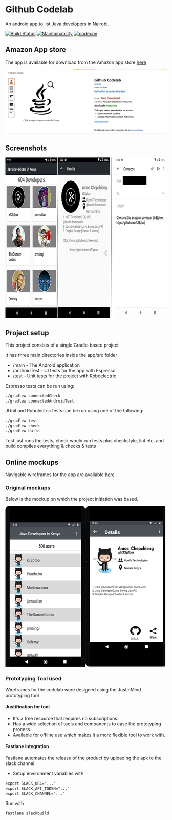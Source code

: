 # Github Codelab
An android app to list Java developers in Nairobi.

[![Build Status](https://travis-ci.org/mubstimor/github_codelab.svg?branch=develop)](https://travis-ci.org/mubstimor/github_codelab) [![Maintainability](https://api.codeclimate.com/v1/badges/9c3d86757e6b7d0b2304/maintainability)](https://codeclimate.com/github/mubstimor/github_codelab/maintainability) [![codecov](https://codecov.io/gh/mubstimor/github_codelab/branch/develop/graph/badge.svg)](https://codecov.io/gh/mubstimor/github_codelab)

## Amazon App store
The app is available for download from the Amazon app store [here](https://www.amazon.com/dp/B07QLJCRWT/ref=sr_1_1?keywords=Github+codelab&qid=1555318889&s=gateway&sr=8-1-spell)

<img src="screenshots/app_store.png" alt="Store" />

## Screenshots
<img src="screenshots/main-screens-layout.png" alt="screenshots" height="500px" />

## Project setup
This project consists of a single Gradle-based project

It has three main directories inside the app/src folder
* /main - The Android application
* /androidTest - UI tests for the app with Espresso
* /test - Unit tests for the project with Roboelectric

Espresso tests can be run using:
~~~~
./gradlew connectedCheck
./gradlew connectedAndroidTest
~~~~

JUnit and Robolectric tests can be run using one of the following:
~~~~
./gradlew test
./gradlew check
./gradlew build
~~~~

Test just runs the tests, check would run tests plus checkstyle, lint etc, and build compiles everything & checks & tests

## Online mockups
Navigable wireframes for the app are available [here](https://www.justinmind.com/usernote/tests/39795439/39821490/39821492/index.html)

### Original mockups
Below is the mockup on which the project initiation was based.

<img src="wireframes/mockup_combo.png" alt="mockups" height="500px" />

### Prototyping Tool used
Wireframes for the codelab were designed using the JustinMind prototyping tool

#### Justification for tool
- It's a free resource that requires no subscriptions.
- Has a wide selection of tools and components to ease the prototyping process.
- Available for offline use which makes it a more flexible tool to work with.

#### Fastlane integration
Fastlane automates the release of the product by uploading the apk to the slack channel.
- Setup environment variables with
```
export SLACK_URL="..."
export SLACK_API_TOKEN="..."
export SLACK_CHANNEL="..."
```
Run with
```
fastlane slackbuild
```